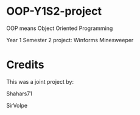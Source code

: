 # OOP-Y1S2-project

OOP means Object Oriented Programming

Year 1 Semester 2 project: Winforms Minesweeper


# Credits

This was a joint project by:

Shahars71

SirVolpe
